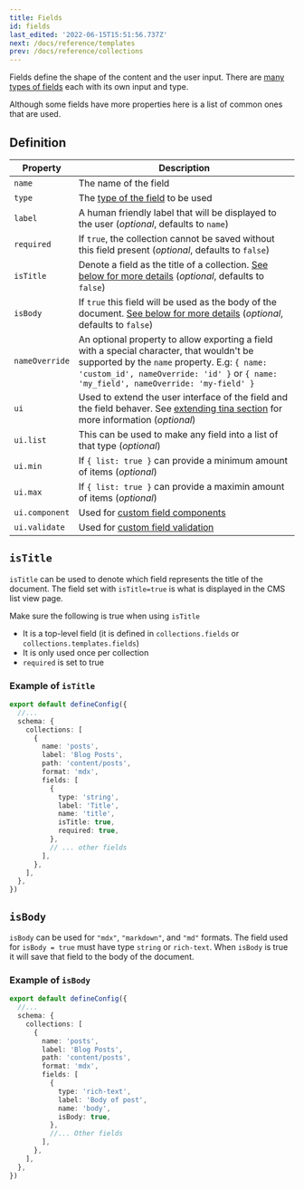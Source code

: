 ```yaml
---
title: Fields
id: fields
last_edited: '2022-06-15T15:51:56.737Z'
next: /docs/reference/templates
prev: /docs/reference/collections
---
```


Fields define the shape of the content and the user input. There are [many types of fields](/docs/reference/types) each with its own input and type.

Although some fields have more properties here is a list of common ones that are used.

## Definition

| Property       | Description                                                                                                                                                                                                                       |
| -------------- | --------------------------------------------------------------------------------------------------------------------------------------------------------------------------------------------------------------------------------- |
| `name`         | The name of the field                                                                                                                                                                                                             |
| `type`         | The [type of the field](/docs/reference/types/) to be used                                                                                                                                                                        |
| `label`        | A human friendly label that will be displayed to the user (_optional_, defaults to `name`)                                                                                                                                        |
| `required`     | If `true`, the collection cannot be saved without this field present (_optional_, defaults to `false`)                                                                                                                            |
| `isTitle`      | Denote a field as the title of a collection. [See below for more details](#istitle) (_optional_, defaults to `false`)                                                                                                             |
| `isBody`       | If `true` this field will be used as the body of the document. [See below for more details](#isbody) (_optional_, defaults to `false`)                                                                                            |
| `nameOverride` | An optional property to allow exporting a field with a special character, that wouldn't be supported by the `name` property. E.g: `{ name: 'custom_id', nameOverride: 'id' }` or `{ name: 'my_field', nameOverride: 'my-field' }` |
| `ui`           | Used to extend the user interface of the field and the field behaver. See [extending tina section](/docs/extending-tina/overview/#customizing-fields) for more information (_optional_)                                           |
| `ui.list`      | This can be used to make any field into a list of that type (_optional_)                                                                                                                                                          |
| `ui.min`       | If `{ list: true }` can provide a minimum amount of items (_optional_)                                                                                                                                                            |
| `ui.max`       | If `{ list: true }` can provide a maximin amount of items (_optional_)                                                                                                                                                            |
| `ui.component` | Used for [custom field components](/docs/extending-tina/custom-field-components)                                                                                                                                                  |
| `ui.validate`  | Used for [custom field validation](/docs/extending-tina/validation/)                                                                                                                                                              |

## `isTitle`

`isTitle` can be used to denote which field represents the title of the document. The field set with `isTitle=true` is what is displayed in the CMS list view page.

Make sure the following is true when using `isTitle`

- It is a top-level field (it is defined in `collections.fields` or `collections.templates.fields`)
- It is only used once per collection
- `required` is set to true

### Example of `isTitle`

```ts
export default defineConfig({
  //...
  schema: {
    collections: [
      {
        name: 'posts',
        label: 'Blog Posts',
        path: 'content/posts',
        format: 'mdx',
        fields: [
          {
            type: 'string',
            label: 'Title',
            name: 'title',
            isTitle: true,
            required: true,
          },
          // ... other fields
        ],
      },
    ],
  },
})
```

## `isBody`

`isBody` can be used for `"mdx"`, `"markdown"`, and `"md"` formats. The field used for `isBody = true` must have type `string` or `rich-text`. When `isBody` is true it will save that field to the body of the document.

### Example of `isBody`

```ts
export default defineConfig({
  //...
  schema: {
    collections: [
      {
        name: 'posts',
        label: 'Blog Posts',
        path: 'content/posts',
        format: 'mdx',
        fields: [
          {
            type: 'rich-text',
            label: 'Body of post',
            name: 'body',
            isBody: true,
          },
          //... Other fields
        ],
      },
    ],
  },
})
```
